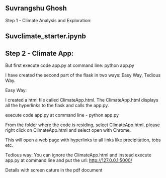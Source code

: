 Suvrangshu Ghosh
----------------

Step 1 - Climate Analysis and Exploration: 

Suvclimate_starter.ipynb
-----------------------------------------------------------------------
Step 2 - Climate App:
-------------------
But first execute code app.py at command line: 
python app.py

I have created the second part of the flask in two ways: Easy Way, Tedious Way.



Easy Way:

I created a html file called ClimateApp.html. The ClimateApp.html displays all the hyperlinks to the flask and calls the app.py.

execute code app.py at command line - python app.py

From the folder where the code is residing, select ClimateApp.html, please right click on ClimateApp.html and select open with Chrome.



This will open a web page with hyperlinks to all links like precipitation, tobs etc.


Tedious way:
You can ignore the ClimateApp.html and instead execute app.py at command line and put the url:
http://127.0.0.1:5000/



Details with screen cature in the pdf document
